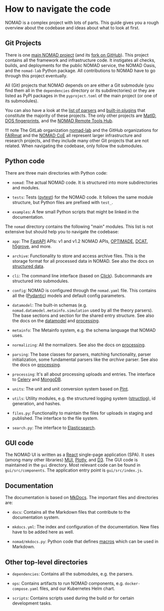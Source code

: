 # How to navigate the code

NOMAD is a complex project with lots of parts. This guide gives you a rough overview
about the codebase and ideas about what to look at first.

## Git Projects

There is one [main NOMAD project](https://gitlab.mpcdf.mpg.de/nomad-lab/nomad-FAIR)
(and its [fork on GitHub](https://github.com/nomad-coe/nomad)). This project contains
all the framework and infrastructure code. It instigates all checks, builds, and
deployments for the public NOMAD service, the NOMAD Oasis, and the `nomad-lab` Python
package. All contributions to NOMAD have to go through this project eventually.

All (Git) projects that NOMAD depends on are either a Git submodule (you find
them all in the `dependencies` directory or its subdirectories) or they are
listed as PyPI packages in the `pyproject.toml` of the main project (or one of its
submodules).

You can also have a look at the [list of parsers](../reference/parsers.md) and
[built-in plugins](../reference/plugins.md) that constitute the majority of these
projects. The only other projects are [MatID](https://github.com/nomad-coe/matid),
[DOS fingerprints](https://gitlab.mpcdf.mpg.de/nomad-lab/nomad-dos-fingerprints),
and the
[NOMAD Remote Tools Hub](https://gitlab.mpcdf.mpg.de/nomad-lab/nomad-remote-tools-hub).

!!! note
    The GitLab organization [nomad-lab](https://gitlab.mpcdf.mpg.de/nomad-lab) and the
    GitHub organizations for [FAIRmat](https://github.com/fairmat-nfdi) and the
    [NOMAD CoE](https://github.com/nomad-coe) all represent larger infrastructure and
    research projects, and they include many other Git projects that are not related.
    When navigating the codebase, only follow the submodules.

## Python code

There are three main directories with Python code:

- `nomad`: The actual NOMAD code. It is structured into more subdirectories and modules.

- `tests`: Tests ([pytest](https://docs.pytest.org)) for the NOMAD code.
  It follows the same module structure, but Python files are prefixed with `test_`.

- `examples`: A few small Python scripts that might be linked in the documentation.

The `nomad` directory contains the following "main" modules. This list is not extensive
but should help you to navigate the codebase:

- `app`: The [FastAPI](https://fastapi.tiangolo.com/) APIs: v1 and v1.2 NOMAD APIs,
  [OPTIMADE](https://www.optimade.org/), [DCAT](https://www.w3.org/TR/vocab-dcat-2/),
  [h5grove](https://github.com/silx-kit/h5grove), and more.

- `archive`: Functionality to store and access archive files. This is the storage format
  for all processed data in NOMAD. See also the docs on
  [structured data](../explanation/data.md).

- `cli`: The command line interface (based on [Click](https://click.palletsprojects.com)).
  Subcommands are structured into submodules.

- `config`: NOMAD is configured through the `nomad.yaml` file. This contains all the
  ([Pydantic](https://docs.pydantic.dev/)) models and default config parameters.

- `datamodel`: The built-in schemas (e.g. `nomad.datamodel.metainfo.simulation` used by
  all the theory parsers). The base sections and section for the shared entry structure.
  See also the docs on the [datamodel](../explanation/data.md) and
  [processing](../explanation/basics.md).

- `metainfo`: The Metainfo system, e.g. the schema language that NOMAD uses.

- `normalizing`: All the normalizers. See also the docs on
  [processing](../explanation/basics.md#normalizing).

- `parsing`: The base classes for parsers, matching functionality, parser initialization,
  some fundamental parsers like the *archive* parser. See also the docs on
  [processing](../explanation/basics.md#parsing).

- `processing`: It's all about processing uploads and entries. The interface to
  [Celery](https://docs.celeryq.dev/en/stable/) and [MongoDB](https://www.mongodb.com).

- `units`: The unit and unit conversion system based on
  [Pint](https://pint.readthedocs.io).

- `utils`: Utility modules, e.g. the structured logging system
  ([structlog](https://www.structlog.org/)), id generation, and hashes.

- `files.py`: Functionality to maintain the files for uploads in staging and published.
  The interface to the file system.

- `search.py`: The interface to
  [Elasticsearch](https://www.elastic.co/guide/en/enterprise-search/current/start.html).

## GUI code

The NOMAD UI is written as a [React](https://react.dev/) single-page application (SPA). It
uses (among many other libraries) [MUI](https://mui.com/),
[Plotly](https://plotly.com/python/), and [D3](https://d3js.org/). The GUI code is
maintained in the `gui` directory. Most relevant code can be found in
`gui/src/components`. The application entry point is `gui/src/index.js`.

## Documentation

The documentation is based on [MkDocs](https://www.mkdocs.org/). The important files
and directories are:

- `docs`: Contains all the Markdown files that contribute to the documentation system.

- `mkdocs.yml`: The index and configuration of the documentation. New files have to be
  added here as well.

- `nomad/mkdocs.py`: Python code that defines
  [macros](https://mkdocs-macros-plugin.readthedocs.io/) which can be used in Markdown.

## Other top-level directories

- `dependencies`: Contains all the submodules, e.g. the parsers.

- `ops`: Contains artifacts to run NOMAD components, e.g. `docker-compose.yaml` files,
  and our Kubernetes Helm chart.

- `scripts`: Contains scripts used during the build or for certain development tasks.
